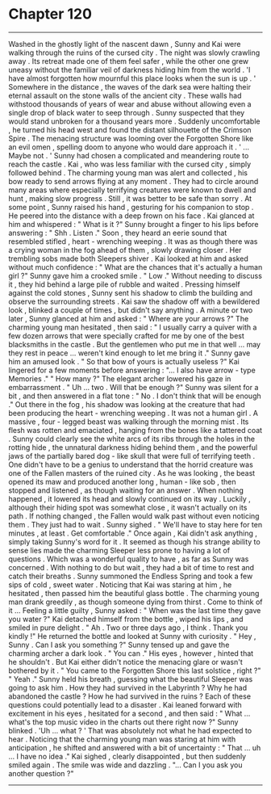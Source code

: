 
# Chapter 120


---

Washed in the ghostly light of the nascent dawn , Sunny and Kai were walking through the ruins of the cursed city . The night was slowly crawling away . Its retreat made one of them feel safer , while the other one grew uneasy without the familiar veil of darkness hiding him from the world .
'I have almost forgotten how mournful this place looks when the sun is up . '
Somewhere in the distance , the waves of the dark sea were halting their eternal assault on the stone walls of the ancient city . These walls had withstood thousands of years of wear and abuse without allowing even a single drop of black water to seep through . Sunny suspected that they would stand unbroken for a thousand years more .
Suddenly uncomfortable , he turned his head west and found the distant silhouette of the Crimson Spire . The menacing structure was looming over the Forgotten Shore like an evil omen , spelling doom to anyone who would dare approach it .
' ... Maybe not . '
Sunny had chosen a complicated and meandering route to reach the castle . Kai , who was less familiar with the cursed city , simply followed behind . The charming young man was alert and collected , his bow ready to send arrows flying at any moment .
They had to circle around many areas where especially terrifying creatures were known to dwell and hunt , making slow progress . Still , it was better to be safe than sorry .
At some point , Sunny raised his hand , gesturing for his companion to stop . He peered into the distance with a deep frown on his face .
Kai glanced at him and whispered :
" What is it ?"
Sunny brought a finger to his lips before answering :
" Shh . Listen ."
Soon , they heard an eerie sound that resembled stifled , heart - wrenching weeping . It was as though there was a crying woman in the fog ahead of them , slowly drawing closer . Her trembling sobs made both Sleepers shiver .
Kai looked at him and asked without much confidence :
" What are the chances that it's actually a human girl ?"
Sunny gave him a crooked smile .
" Low ."
Without needing to discuss it , they hid behind a large pile of rubble and waited . Pressing himself against the cold stones , Sunny sent his shadow to climb the building and observe the surrounding streets . Kai saw the shadow off with a bewildered look , blinked a couple of times , but didn't say anything .
A minute or two later , Sunny glanced at him and asked :
" Where are your arrows ?"
The charming young man hesitated , then said :
" I usually carry a quiver with a few dozen arrows that were specially crafted for me by one of the best blacksmiths in the castle . But the gentlemen who put me in that well … may they rest in peace … weren't kind enough to let me bring it ."
Sunny gave him an amused look .
" So that bow of yours is actually useless ?"
Kai lingered for a few moments before answering :
"... I also have arrow - type Memories ."
" How many ?"
The elegant archer lowered his gaze in embarrassment .
" Uh … two . Will that be enough ?"
Sunny was silent for a bit , and then answered in a flat tone :
" No . I don't think that will be enough ."
Out there in the fog , his shadow was looking at the creature that had been producing the heart - wrenching weeping .
It was not a human girl .
A massive , four - legged beast was walking through the morning mist . Its flesh was rotten and emaciated , hanging from the bones like a tattered coat . Sunny could clearly see the white arcs of its ribs through the holes in the rotting hide , the unnatural darkness hiding behind them , and the powerful jaws of the partially bared dog - like skull that were full of terrifying teeth .
One didn't have to be a genius to understand that the horrid creature was one of the Fallen masters of the ruined city .
As he was looking , the beast opened its maw and produced another long , human - like sob , then stopped and listened , as though waiting for an answer . When nothing happened , it lowered its head and slowly continued on its way .
Luckily , although their hiding spot was somewhat close , it wasn't actually on its path . If nothing changed , the Fallen would walk past without even noticing them . They just had to wait .
Sunny sighed .
" We'll have to stay here for ten minutes , at least . Get comfortable ."
Once again , Kai didn't ask anything , simply taking Sunny's word for it . It seemed as though his strange ability to sense lies made the charming Sleeper less prone to having a lot of questions .
Which was a wonderful quality to have , as far as Sunny was concerned .
With nothing to do but wait , they had a bit of time to rest and catch their breaths . Sunny summoned the Endless Spring and took a few sips of cold , sweet water . Noticing that Kai was staring at him , he hesitated , then passed him the beautiful glass bottle .
The charming young man drank greedily , as though someone dying from thirst . Come to think of it …
Feeling a little guilty , Sunny asked :
" When was the last time they gave you water ?"
Kai detached himself from the bottle , wiped his lips , and smiled in pure delight .
" Ah . Two or three days ago , I think . Thank you kindly !"
He returned the bottle and looked at Sunny with curiosity .
" Hey , Sunny . Can I ask you something ?"
Sunny tensed up and gave the charming archer a dark look .
" You can ."
His eyes , however , hinted that he shouldn't .
But Kai either didn't notice the menacing glare or wasn't bothered by it .
" You came to the Forgotten Shore this last solstice , right ?"
" Yeah ."
Sunny held his breath , guessing what the beautiful Sleeper was going to ask him . How they had survived in the Labyrinth ? Why he had abandoned the castle ? How he had survived in the ruins ? Each of these questions could potentially lead to a disaster .
Kai leaned forward with excitement in his eyes , hesitated for a second , and then said :
" What … what's the top music video in the charts out there right now ?"
Sunny blinked .
'Uh … what ? '
That was absolutely not what he had expected to hear . Noticing that the charming young man was staring at him with anticipation , he shifted and answered with a bit of uncertainty :
" That … uh … I have no idea ."
Kai sighed , clearly disappointed , but then suddenly smiled again .
The smile was wide and dazzling .
"... Can I you ask you another question ?"

---

